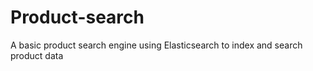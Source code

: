 # Product-search
A basic product search engine using Elasticsearch to index and search product data
